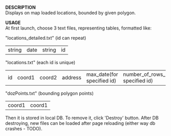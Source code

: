 <b>DESCRIPTION</b> <br>
Displays on map loaded locations, bounded by given polygon.

<b>USAGE</b> <br>
At first launch, choose 3 text files, representing tables, formatted like:

"locations_detailed.txt" (id can repeat) <br>
<table><tr><td>string</td>  <td>date</td>  <td>string</td>  <td>id</td></tr></table>

"locations.txt" (each id is unique) <br>
<table><tr><td>id</td>  <td>coord1</td>  <td>coord2</td>  <td>address</td>  <td>max_date(for specified id) </td> <td>number_of_rows_in_loc_detailed(for specified id)</td></tr></table>

"dozPoints.txt" (bounding polygon points) <br>
<table><tr><td>coord1</td>  <td>coord1</td></tr></table>

Then it is stored in local DB. To remove it, click 'Destroy' button.
After DB destroying, new files can be loaded after page reloading (either way db crashes - TODO).
